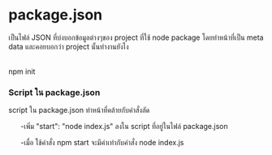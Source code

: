 # package.json
เป็นไฟล์ JSON ที่บ่งบอกข้อมูลต่างๆของ project ที่ใช้ node package โดยทำหน้าที่เป็น meta data และคอยบอกว่า project นั้นทำงานยังไง

<br>
npm init

<h3>Script ใน package.json</h3>
script ใน package.json ทำหน้าที่คล้ายกับคำสั่งลัด <br>
<ul>-เพิ่ม "start": "node index.js" ลงใน script ที่อยู่ในไฟล์ package.json</ul>
<ul>-เมื่อ ใช้คำสั่ง npm start จะมีค่าเท่ากับคำสั่ง node index.js</ul>